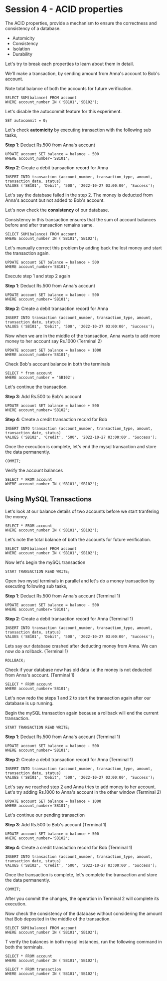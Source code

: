 # Session 4 - ACID properties
The ACID properties, provide a mechanism to ensure the correctness and consistency of a database.
- Automicity
- Consistency
- Isolation
- Durability

Let's try to break each properties to learn about them in detail.

We'll make a transaction, by sending amount from Anna's account to Bob's account.

Note total balance of both the accounts for future verification.

    SELECT SUM(balance) FROM account
    WHERE account_number IN ('SB101','SB102');

Let's disable the autocommit feature for this experiment.

    SET autocommit = 0;


Let's check **automicity** by executing transaction with the following sub tasks,

**Step 1**: Deduct Rs.500 from Anna's account
  
    UPDATE account SET balance = balance - 500
    WHERE account_number='SB101';

**Step 2**: Create a debit transaction record for Anna

    INSERT INTO transaction (account_number, transaction_type, amount, transaction_date, status)
    VALUES ('SB101', 'Debit', '500', '2022-10-27 03:00:00', 'Success');

Let's say the database failed in the step 2. The money is deducted from Anna's account but not added to Bob's account.

Let's now check the **consistency** of our database.

Consistency in this transaction ensures that the sum of account balances before and after transaction remains same.

    SELECT SUM(balance) FROM account
    WHERE account_number IN ('SB101','SB102');

Let's manually correct this problem by adding back the lost money and start the transaction again. 

    UPDATE account SET balance = balance + 500
    WHERE account_number='SB101';

Execute step 1 and step 2 again

**Step 1**: Deduct Rs.500 from Anna's account
  
    UPDATE account SET balance = balance - 500
    WHERE account_number='SB101';

**Step 2**: Create a debit transaction record for Anna

    INSERT INTO transaction (account_number, transaction_type, amount, transaction_date, status)
    VALUES ('SB101', 'Debit', '500', '2022-10-27 03:00:00', 'Success');

Now when we are in the middle of the transaction, Anna wants to add more money to her account say Rs.1000 (Terminal 2)

    UPDATE account SET balance = balance + 1000
    WHERE account_number='SB101';

Check Bob's account balance in both the terminals

    SELECT * from account
    WHERE account_number = 'SB102';

Let's continue the transaction.

**Step 3**: Add Rs.500 to Bob's account
 
    UPDATE account SET balance = balance + 500
    WHERE account_number='SB102';

**Step 4**: Create a credit transaction record for Bob

    INSERT INTO transaction (account_number, transaction_type, amount, transaction_date, status)
    VALUES ('SB102', 'Credit', '500', '2022-10-27 03:00:00', 'Success');

Once the execution is complete, let's end the mysql transaction and store the data permanently.

    COMMIT;

Verify the account balances

    SELECT * FROM account
    WHERE account_number IN ('SB101','SB102');    

## Using MySQL Transactions
Let's look at our balance details of two accounts before we start tranfering the money.

    SELECT * FROM account
    WHERE account_number IN ('SB101','SB102');

Let's note the total balance of both the accounts for future verification.

    SELECT SUM(balance) FROM account
    WHERE account_number IN ('SB101','SB102');

Now let's begin the mySQL transaction

    START TRANSACTION READ WRITE;

Open two mysql terminals in parallel and let's do a money transaction by executing following sub tasks,

**Step 1**: Deduct Rs.500 from Anna's account (Terminal 1)

    UPDATE account SET balance = balance - 500
    WHERE account_number='SB101';

**Step 2**: Create a debit transaction record for Anna (Terminal 1)
 
    INSERT INTO transaction (account_number, transaction_type, amount, transaction_date, status)
    VALUES ('SB101', 'Debit', '500', '2022-10-27 03:00:00', 'Success');
 
Lets say our database crashed after deducting money from Anna. We can now do a rollback. (Terminal 1)
    
    ROLLBACK;

Check if your database now has old data i.e the money is not deducted from Anna's account. (Terminal 1)

    SELECT * FROM account
    WHERE account_number='SB101';
 
Let's now redo the steps 1 and 2 to start the transaction again after our database is up running.

Begin the mySQL transaction again because a rollback will end the current transaction.

    START TRANSACTION READ WRITE;

**Step 1**: Deduct Rs.500 from Anna's account (Terminal 1)

    UPDATE account SET balance = balance - 500
    WHERE account_number='SB101';

**Step 2**: Create a debit transaction record for Anna (Terminal 1)
 
    INSERT INTO transaction (account_number, transaction_type, amount, transaction_date, status)
    VALUES ('SB101', 'Debit', '500', '2022-10-27 03:00:00', 'Success');

Let's say we reached step 2 and Anna tries to add money to her account. Let's try adding Rs.1000 to Anna's account in the other window (Terminal 2)

    UPDATE account SET balance = balance + 1000
    WHERE account_number='SB101';

Let's continue our pending transaction

**Step 3**: Add Rs.500 to Bob's account (Terminal 1)

    UPDATE account SET balance = balance + 500
    WHERE account_number='SB102';

**Step 4**: Create a credit transaction record for Bob (Terminal 1)

    INSERT INTO transaction (account_number, transaction_type, amount, transaction_date, status)
    VALUES ('SB102', 'Credit', '500', '2022-10-27 03:00:00', 'Success');

Once the transaction is complete, let's complete the transaction and store the data permanently.

    COMMIT;

After you commit the changes, the operation in Terminal 2 will complete its execution.

Now check the consistency of the database without considering the amount that Bob deposited in the middle of the transaction.

    SELECT SUM(balance) FROM account
    WHERE account_number IN ('SB101','SB102');

T verify the balances in both mysql instances, run the following command in both the terminals.

    SELECT * FROM account
    WHERE account_number IN ('SB101','SB102');

    SELECT * FROM transaction
    WHERE account_number IN ('SB101','SB102');



